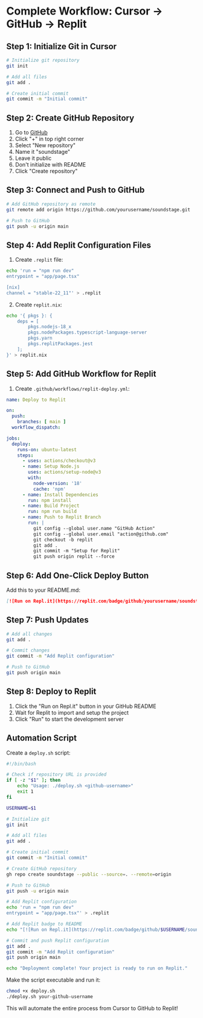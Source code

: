 # Complete Workflow: Cursor → GitHub → Replit

## Step 1: Initialize Git in Cursor
```bash
# Initialize git repository
git init

# Add all files
git add .

# Create initial commit
git commit -m "Initial commit"
```

## Step 2: Create GitHub Repository
1. Go to [GitHub](https://github.com)
2. Click "+" in top right corner
3. Select "New repository"
4. Name it "soundstage"
5. Leave it public
6. Don't initialize with README
7. Click "Create repository"

## Step 3: Connect and Push to GitHub
```bash
# Add GitHub repository as remote
git remote add origin https://github.com/yourusername/soundstage.git

# Push to GitHub
git push -u origin main
```

## Step 4: Add Replit Configuration Files
1. Create `.replit` file:
```bash
echo 'run = "npm run dev"
entrypoint = "app/page.tsx"

[nix]
channel = "stable-22_11"' > .replit
```

2. Create `replit.nix`:
```bash
echo '{ pkgs }: {
    deps = [
        pkgs.nodejs-18_x
        pkgs.nodePackages.typescript-language-server
        pkgs.yarn
        pkgs.replitPackages.jest
    ];
}' > replit.nix
```

## Step 5: Add GitHub Workflow for Replit
1. Create `.github/workflows/replit-deploy.yml`:
```yaml
name: Deploy to Replit

on:
  push:
    branches: [ main ]
  workflow_dispatch:

jobs:
  deploy:
    runs-on: ubuntu-latest
    steps:
      - uses: actions/checkout@v3
      - name: Setup Node.js
        uses: actions/setup-node@v3
        with:
          node-version: '18'
          cache: 'npm'
      - name: Install Dependencies
        run: npm install
      - name: Build Project
        run: npm run build
      - name: Push to Replit Branch
        run: |
          git config --global user.name "GitHub Action"
          git config --global user.email "action@github.com"
          git checkout -b replit
          git add .
          git commit -m "Setup for Replit"
          git push origin replit --force
```

## Step 6: Add One-Click Deploy Button
Add this to your README.md:
```markdown
[![Run on Repl.it](https://replit.com/badge/github/yourusername/soundstage)](https://replit.com/new/github/yourusername/soundstage)
```

## Step 7: Push Updates
```bash
# Add all changes
git add .

# Commit changes
git commit -m "Add Replit configuration"

# Push to GitHub
git push origin main
```

## Step 8: Deploy to Replit
1. Click the "Run on Repl.it" button in your GitHub README
2. Wait for Replit to import and setup the project
3. Click "Run" to start the development server

## Automation Script
Create a `deploy.sh` script:

```bash
#!/bin/bash

# Check if repository URL is provided
if [ -z "$1" ]; then
    echo "Usage: ./deploy.sh <github-username>"
    exit 1
fi

USERNAME=$1

# Initialize git
git init

# Add all files
git add .

# Create initial commit
git commit -m "Initial commit"

# Create GitHub repository
gh repo create soundstage --public --source=. --remote=origin

# Push to GitHub
git push -u origin main

# Add Replit configuration
echo 'run = "npm run dev"
entrypoint = "app/page.tsx"' > .replit

# Add Replit badge to README
echo "[![Run on Repl.it](https://replit.com/badge/github/$USERNAME/soundstage)](https://replit.com/new/github/$USERNAME/soundstage)" >> README.md

# Commit and push Replit configuration
git add .
git commit -m "Add Replit configuration"
git push origin main

echo "Deployment complete! Your project is ready to run on Replit."
```

Make the script executable and run it:
```bash
chmod +x deploy.sh
./deploy.sh your-github-username
```

This will automate the entire process from Cursor to GitHub to Replit! 